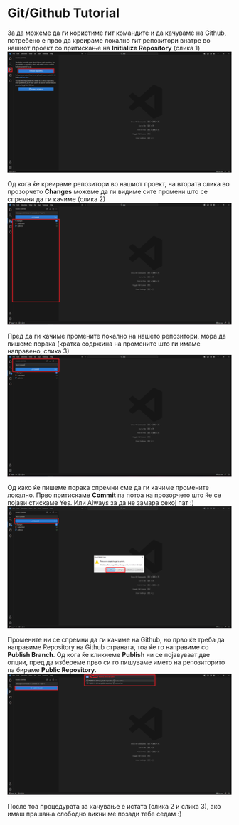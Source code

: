 # Git/Github Tutorial

За да можеме да ги користиме гит командите и да качуваме на Github, потребено е прво да креираме локално гит репозитори внатре во нашиот проект со притискање на **Initialize Repository** (слика 1)
![Picture 1](https://github.com/matcvet/Example-Project/blob/main/Pictures/Picture1.PNG)

Од кога ќе креираме репозитори во нашиот проект, на втората слика во прозорчето **Changes** можеме да ги видиме сите промени што се спремни да ги качиме (слика 2)
![Picture 2](https://github.com/matcvet/Example-Project/blob/main/Pictures/Picture2.PNG)

Пред да ги качиме промените локално на нашето репозитори, мора да пишеме порака (кратка содржина на промените што ги имаме направено, слика 3)
![Picture 3](https://github.com/matcvet/Example-Project/blob/main/Pictures/Picture3.PNG)

Од како ќе пишеме порака спремни сме да ги качиме промените локално. Прво притискаме **Commit** па потоа на прозорчето што ќе се појави стискаме Yes. Или Always за да не замара секој пат :)
![Picture 4](https://github.com/matcvet/Example-Project/blob/main/Pictures/Picture4.PNG)

Промените ни се спремни да ги качиме на Github, но прво ќе треба да направиме Repository на Github страната, тоа ќе го направиме со **Publish Branch**. Од кога ќе кликнеме **Publish** ни се појавуваат две опции, пред да избереме прво си го пишуваме името на репозиторито па бираме **Public Repository**.
![Picture 5](https://github.com/matcvet/Example-Project/blob/main/Pictures/Picture5.PNG)

После тоа процедурата за качување е истата (слика 2 и слика 3), ако имаш прашања слободно викни ме позади тебе седам :)
